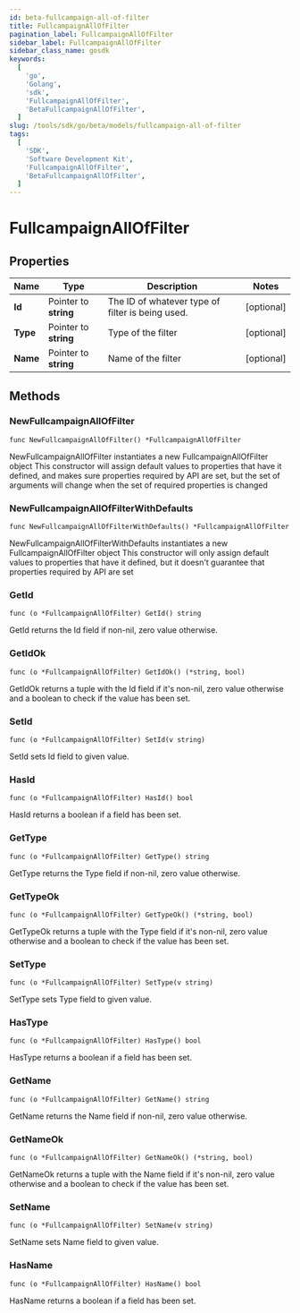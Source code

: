 ```yaml
---
id: beta-fullcampaign-all-of-filter
title: FullcampaignAllOfFilter
pagination_label: FullcampaignAllOfFilter
sidebar_label: FullcampaignAllOfFilter
sidebar_class_name: gosdk
keywords:
  [
    'go',
    'Golang',
    'sdk',
    'FullcampaignAllOfFilter',
    'BetaFullcampaignAllOfFilter',
  ]
slug: /tools/sdk/go/beta/models/fullcampaign-all-of-filter
tags:
  [
    'SDK',
    'Software Development Kit',
    'FullcampaignAllOfFilter',
    'BetaFullcampaignAllOfFilter',
  ]
---
```


# FullcampaignAllOfFilter

## Properties

| Name | Type | Description | Notes |
| --- | --- | --- | --- |
| **Id** | Pointer to **string** | The ID of whatever type of filter is being used. | [optional] |
| **Type** | Pointer to **string** | Type of the filter | [optional] |
| **Name** | Pointer to **string** | Name of the filter | [optional] |

## Methods

### NewFullcampaignAllOfFilter

`func NewFullcampaignAllOfFilter() *FullcampaignAllOfFilter`

NewFullcampaignAllOfFilter instantiates a new FullcampaignAllOfFilter object This constructor will assign default values to properties that have it defined, and makes sure properties required by API are set, but the set of arguments will change when the set of required properties is changed

### NewFullcampaignAllOfFilterWithDefaults

`func NewFullcampaignAllOfFilterWithDefaults() *FullcampaignAllOfFilter`

NewFullcampaignAllOfFilterWithDefaults instantiates a new FullcampaignAllOfFilter object This constructor will only assign default values to properties that have it defined, but it doesn't guarantee that properties required by API are set

### GetId

`func (o *FullcampaignAllOfFilter) GetId() string`

GetId returns the Id field if non-nil, zero value otherwise.

### GetIdOk

`func (o *FullcampaignAllOfFilter) GetIdOk() (*string, bool)`

GetIdOk returns a tuple with the Id field if it's non-nil, zero value otherwise and a boolean to check if the value has been set.

### SetId

`func (o *FullcampaignAllOfFilter) SetId(v string)`

SetId sets Id field to given value.

### HasId

`func (o *FullcampaignAllOfFilter) HasId() bool`

HasId returns a boolean if a field has been set.

### GetType

`func (o *FullcampaignAllOfFilter) GetType() string`

GetType returns the Type field if non-nil, zero value otherwise.

### GetTypeOk

`func (o *FullcampaignAllOfFilter) GetTypeOk() (*string, bool)`

GetTypeOk returns a tuple with the Type field if it's non-nil, zero value otherwise and a boolean to check if the value has been set.

### SetType

`func (o *FullcampaignAllOfFilter) SetType(v string)`

SetType sets Type field to given value.

### HasType

`func (o *FullcampaignAllOfFilter) HasType() bool`

HasType returns a boolean if a field has been set.

### GetName

`func (o *FullcampaignAllOfFilter) GetName() string`

GetName returns the Name field if non-nil, zero value otherwise.

### GetNameOk

`func (o *FullcampaignAllOfFilter) GetNameOk() (*string, bool)`

GetNameOk returns a tuple with the Name field if it's non-nil, zero value otherwise and a boolean to check if the value has been set.

### SetName

`func (o *FullcampaignAllOfFilter) SetName(v string)`

SetName sets Name field to given value.

### HasName

`func (o *FullcampaignAllOfFilter) HasName() bool`

HasName returns a boolean if a field has been set.
